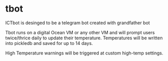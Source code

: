 # tbot
ICTbot is desinged to be a telegram bot created with grandfather bot

Tbot runs on a digital Ocean VM or any other VM and will prompt users twice/thrice daily to update their temperature. Temperatures will be written into pickledb and saved for up to 14 days. 

High Temperature warnings will be triggered at custom high-temp settings.
